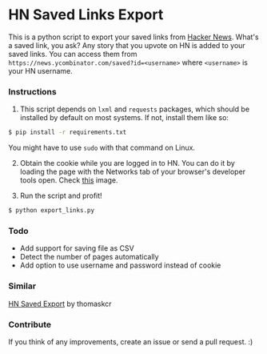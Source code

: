 # HN Saved Links Export

This is a python script to export your saved links from [Hacker News](https://news.ycombinator.com/news). What's a saved link, you ask? Any story that you upvote on HN is added to your saved links. You can access them from `https://news.ycombinator.com/saved?id=<username>` where `<username>` is your HN username.

### Instructions
1. This script depends on `lxml` and `requests` packages, which should be installed by default on most systems. If not, install them like so:
 ```bash
 $ pip install -r requirements.txt
 ```
 You might have to use `sudo` with that command on Linux.

2. Obtain the cookie while you are logged in to HN. You can do it by loading the page with the Networks tab of your browser's developer tools open. Check [this](http://storage8.static.itmages.com/i/16/0522/h_1463922946_3928666_d21ffff115.png) image.

3. Run the script and profit!
 ```bash
 $ python export_links.py
 ```

### Todo
- Add support for saving file as CSV
- Detect the number of pages automatically
- Add option to use username and password instead of cookie


### Similar
[HN Saved Export](https://github.com/thomaskcr/hn-saved-export) by thomaskcr

### Contribute
If you think of any improvements, create an issue or send a pull request. :)
